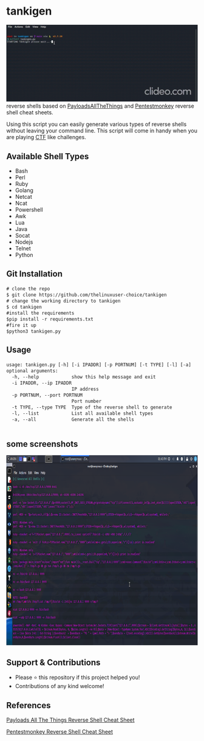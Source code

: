 # tankigen
![trial](assets/tankigen.gif)
reverse shells based on [PayloadsAllTheThings](https://github.com/swisskyrepo/PayloadsAllTheThings/blob/master/Methodology%20and%20Resources/Reverse%20Shell%20Cheatsheet.md) and [Pentestmonkey](http://pentestmonkey.net/cheat-sheet/shells/reverse-shell-cheat-sheet) reverse shell cheat sheets.

Using this script you can easily generate various types of reverse shells without leaving your command line. This script will come in handy when you are playing [CTF](https://en.wikipedia.org/wiki/Capture_the_flag#Computer_security) like challenges.   


## Available Shell Types
- Bash
- Perl
- Ruby
- Golang
- Netcat
- Ncat
- Powershell
- Awk
- Lua
- Java
- Socat
- Nodejs
- Telnet
- Python

## Git Installation
```
# clone the repo
$ git clone https://github.com/thelinuxuser-choice/tankigen
# change the working directory to tankigen
$ cd tankigen
#install the requirements 
$pip install -r requirements.txt
#fire it up
$python3 tankigen.py
```

## Usage

```
usage: tankigen.py [-h] [-i IPADDR] [-p PORTNUM] [-t TYPE] [-l] [-a]
optional arguments:
  -h, --help            show this help message and exit
  -i IPADDR, --ip IPADDR
                        IP address
  -p PORTNUM, --port PORTNUM
                        Port number
  -t TYPE, --type TYPE  Type of the reverse shell to generate
  -l, --list            List all available shell types
  -a, --all             Generate all the shells
  
```
## some screenshots


<p align='left'>
    <img src = '/assets/scr1.png' height="500" width = '1000' >
</p>







## Support & Contributions
- Please ⭐️ this repository if this project helped you!
- Contributions of any kind welcome!

## References
[Payloads All The Things Reverse Shell Cheat Sheet](https://github.com/swisskyrepo/PayloadsAllTheThings/blob/master/Methodology%20and%20Resources/Reverse%20Shell%20Cheatsheet.md)

[Pentestmonkey Reverse Shell Cheat Sheet](http://pentestmonkey.net/cheat-sheet/shells/reverse-shell-cheat-sheet)
